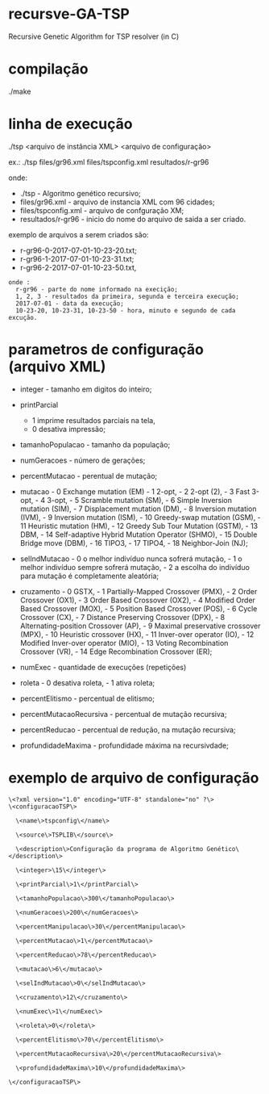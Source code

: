 # recursve-GA-TSP
Recursive Genetic Algorithm for TSP resolver (in C)

# compilação

./make

# linha de execução

./tsp <arquivo de instância XML> <arquivo de configuração> <inicio do nome do arquivo de saida a ser criado>

ex.:
./tsp files/gr96.xml files/tspconfig.xml resultados/r-gr96

onde:
* ./tsp - Algoritmo genético recursivo;
* files/gr96.xml - arquivo de instancia XML com 96 cidades;
* files/tspconfig.xml - arquivo de confguração XM;
* resultados/r-gr96 -  inicio do nome do arquivo de saida a ser criado.

exemplo de arquivos a serem criados são:
   - r-gr96-0-2017-07-01-10-23-20.txt;
   - r-gr96-1-2017-07-01-10-23-31.txt;
   - r-gr96-2-2017-07-01-10-23-50.txt,
                   
    onde :
      r-gr96 - parte do nome informado na execição;
      1, 2, 3 - resultados da primeira, segunda e terceira execução;
      2017-07-01 - data da execução;
      10-23-20, 10-23-31, 10-23-50 - hora, minuto e segundo de cada excução.
                       
# parametros de configuração (arquivo XML)

                       
 * integer - tamanho em digitos do inteiro;
 * printParcial
      - 1 imprime resultados parciais na tela,
      - 0 desativa  impressão;
                
* tamanhoPopulacao - tamanho da população;
* numGeracoes - número de gerações;
* percentMutacao - perentual de mutação;
* mutacao 
      - 0 Exchange mutation (EM)
      - 1 2-opt,
      - 2 2-opt (2),
      - 3 Fast 3-opt,
      - 4 3-opt,
      - 5 Scramble mutation (SM),
      - 6 Simple Inversion mutation (SIM),
      - 7 Displacement mutation (DM),
      - 8 Inversion mutation (IVM),
      - 9 Inversion mutation (ISM),
      - 10 Greedy-swap mutation (GSM),
      - 11 Heuristic mutation (HM),
      - 12 Greedy Sub Tour Mutation (GSTM),
      - 13 DBM,
      - 14 Self-adaptive Hybrid Mutation Operator (SHMO),
      - 15 Double Bridge move (DBM),
      - 16 TIPO3,
      - 17 TIPO4,
      - 18 Neighbor-Join (NJ);
          
* selIndMutacao 
      - 0 o melhor indivíduo nunca sofrerá mutação,
      - 1 o melhor indivíduo sempre sofrerá mutação,
      - 2 a escolha do indivíduo para mutação é completamente aleatória;
                
* cruzamento 
      - 0 GSTX,
      - 1 Partially-Mapped Crossover (PMX),
      - 2 Order Crossover (OX1),
      - 3 Order Based Crossover (OX2),
      - 4 Modified Order Based Crossover (MOX),
      - 5 Position Based Crossover (POS),
      - 6 Cycle Crossover (CX),
      - 7 Distance Preserving Crossover (DPX),
      - 8 Alternating-position Crossover (AP),
      - 9 Maximal preservative crossover (MPX),
      - 10 Heuristic crossover (HX),
      - 11 Inver-over operator (IO),
      - 12 Modified Inver-over operator (MIO),
      - 13 Voting Recombination Crossover (VR),
      - 14 Edge Recombination Crossover (ER);
              
* numExec - quantidade de execuções (repetições)

* roleta 
      - 0 desativa roleta,
      - 1 ativa roleta;
         
* percentElitismo - percentual de elitismo;
* percentMutacaoRecursiva - percentual de mutação recursiva;
* percentReducao - percentual de redução, na mutação recursiva;
* profundidadeMaxima - profundidade máxima na recursivdade;

# exemplo de arquivo de configuração
```
\<?xml version="1.0" encoding="UTF-8" standalone="no" ?\>
\<configuracaoTSP\>

  \<name\>tspconfig\</name\>

  \<source\>TSPLIB\</source\>

  \<description\>Configuração da programa de Algoritmo Genético\</description\>

  \<integer>\15\</integer\>

  \<printParcial\>1\</printParcial\>
  
  \<tamanhoPopulacao\>300\</tamanhoPopulacao\>
  
  \<numGeracoes\>200\</numGeracoes\>
  
  \<percentManipulacao\>30\</percentManipulacao\>
  
  \<percentMutacao\>1\</percentMutacao\>
  
  \<percentReducao\>78\</percentReducao\>
  
  \<mutacao\>6\</mutacao\>
  
  \<selIndMutacao\>0\</selIndMutacao\>
  
  \<cruzamento\>12\</cruzamento\>
  
  \<numExec\>1\</numExec\>
  
  \<roleta\>0\</roleta\>
  
  \<percentElitismo\>70\</percentElitismo\>
  
  \<percentMutacaoRecursiva\>20\</percentMutacaoRecursiva\>
  
  \<profundidadeMaxima\>10\</profundidadeMaxima\>
  
\</configuracaoTSP\>
```
